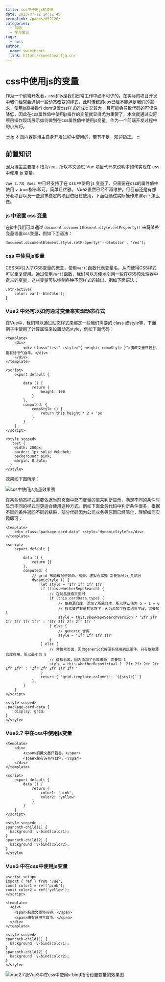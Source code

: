 ```yaml
---
title: css中使用js的变量
date: 2023-07-12 14:12:45
permalink: /pages/052726/
categories: 
  - 前端
  - 学习笔记
tags: 
  - null
author: 
  name: sweetheart
  link: https://sweetheartjq.cn/
---
```


# css中使用js的变量

 作为一个前端开发者，css和js是我们日常工作中必不可少的。在实际的项目开发中我们经常会遇到一些动态改变的样式，此时传统的css已经不能满足我们的需求，使用js直接操作dom设置css样式的成本又较大，且可能会导致代码的可读性降低，因此在css属性值中使用js操作的变量就显得尤为重要了，本文就通过实际项目操作现场展示如何做到在css属性值中使用js变量，作为一个前端开发过程中的小技巧。

<!-- more -->

:::tip
本章内容是博主自身开发过程中使用的，若有不足，欢迎指正。
:::

## 前置知识

因为博主主要技术栈为`Vue`，所以本文通过 Vue 项目代码来说明中如何实现在 css 中使用 js 变量。

`Vue 2.7及 Vue3 `中已经支持了在 css 中使用 js 变量了，只需要在css的属性值中使用 `v-bind`指令即可，简单且优雅。 Vue2虽然已经不再维护，但目前还是有部分老项目以及一些追求稳定的项目依旧在使用，下面就通过实际操作来演示下怎么做。

### js 中设置 css 变量

在js中我们可以通过 `document.documentElement.style.setProperty()` 来将某些变量设置css变量，例如下面语法：

```
document.documentElement.style.setProperty('--btnColor', 'red');
```

### css 中使用js变量

CSS3中引入了CSS变量的概念，使用`var()`函数代表变量名，从而使得CSS样式可以重复使用。通过使用`var()`函数，我们可以方便地引用一些在CSS预处理器中定义的变量，这些变量可以控制各种不同样式的输出，例如下面语法：

```
.btn-active{
	color: var(--btnColor);
}
```

###  Vue2 中还可以如何通过变量来实现动态样式

在Vue中，我们可以通过动态样式来绑定一些我们需要的 class 或style等，下面例子中使用了计算属性来设置动态style，例如下面代码：

```
<template>
    <div>
        <div class="test" :style="{ height: compStyle }">胸藏文墨怀若谷，腹有诗书气自华。</div>
    </div>
</template>

<script>
    export default {

        data () {
            return {
                height: 100
            }
        },
        computed: {
            compStyle () {
                return this.height * 2 + 'px'
            }
        }
    }
</script>

<style scoped>
  .test {
    width: 200px;
    border: 1px solid #ebebeb;
    background: pink;
    margin: 0 auto;
  }
</style>

```

效果如下图所示：

![css中使用js变量效果图](https://sweetheartjq.cn/images/39302c7b24c44fb29b3b53f5f39ad097.png)

在某些动态样式需要依据当前页面中部门变量的值来判断显示，满足不同的条件时显示不同的样式时更适合使用这种方式。例如下面业务代码中判断条件很多，根据不同的条件返回不同的结果，部分代码因为公司业务等原因已经简化，理解如何实现即可：

```
<template>
    <div class="package-card-data" :style="dynamicStyle"></div>
</template>

<script>
    export default {

        data () {
            return {}
        },
        computed: {
            // grid 布局根据依赖源、搜索、虚拟仓库等 需要拆分为 几部分
            dynamicStyle () {
                let style = '1fr 1fr 1fr 1fr'
                if (this.whetherRepoSearch) {
                    // 在制品搜索页面时
                    if (this.cardData.type) {
                        // 依赖源仓库，添加了所属仓库，所以默认值为 5 + 1 = 6
                        // 搜索条件有值的状态下，因为添加了搜索结果字段，需要加 1
                        style = this.showRepoSearchVersion ? '2fr 2fr 2fr 2fr 1fr 1fr' : '2fr 2fr 2fr 2fr 1fr '
                    } else {
                        // generic 仓库
                        style = '1fr 1fr 1fr 1fr'
                    }
                } else {
                    // 非搜索页面，因为generic仓库没有使用到此组件，只有依赖源仓库在用，所以最小为 5
                    // 虚拟仓库，因为添加了仓库来源，需要加 1
                    style = this.whetherRepoVirtual ? '2fr 2fr 2fr 2fr 1fr 1fr' : '2fr 2fr 2fr 1fr 1fr '
                }
                return { 'grid-template-columns': `${style}` }
            },
        }
    }
</script>

<style scoped>
.package-card-data {
    display: grid;
}
</style>
```

### Vue2.7 中在css中使用js变量

```
<template>
    <div>
        <span>胸藏文墨怀若谷，</span>
        <span>腹有诗书气自华。</span>
    </div>
</template>

<script>
    export default {
        data () {
            return {
                color1: 'pink',
                color2: 'yellow'
            }
        }
    }
</script>

<style scoped>
span:nth-child(1) {
  background: v-bind(color1);
}
span:nth-child(2) {
  background: v-bind(color2);
}
</style>
```

### Vue3 中在css中使用js变量

```
<script setup>
import { ref } from 'vue';
const color1 = ref('pink');
const color2 = ref('yellow');
</script>

<template>
  <div>
    <span>胸藏文墨怀若谷，</span>
    <span>腹有诗书气自华。</span>
  </div>
</template>

<style scoped>
span:nth-child(1) {
  background: v-bind(color1);
}
span:nth-child(2) {
  background: v-bind(color2);
}
</style>
```

![Vue2.7及Vue3中在css中使用v-bind指令设置变量的效果图](https://sweetheartjq.cn/images/1ae53c02144a43c488ddf2920f707fca.png)